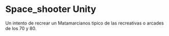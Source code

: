 # Space_shooter Unity
Un intento de recrear un Matamarcianos tipico de las recreativas o arcades de los 70 y 80.  
